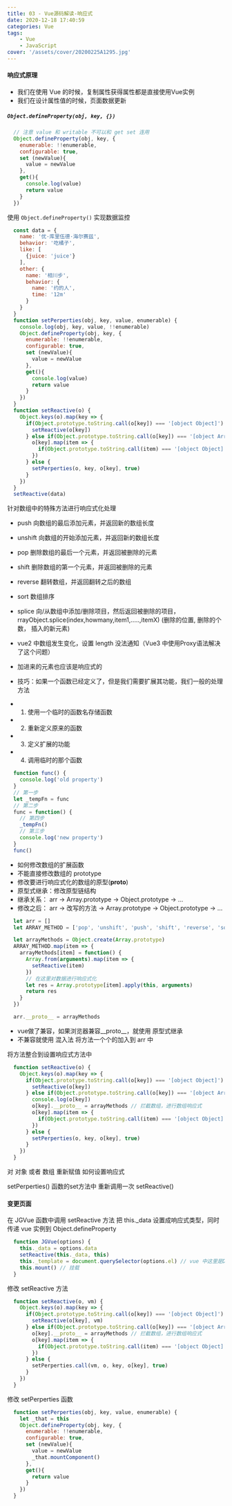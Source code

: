```yaml
---
title: 03 - Vue源码解读-响应式
date: 2020-12-18 17:40:59
categories: Vue
tags:
    - Vue
    - JavaScript
cover: '/assets/cover/20200225A1295.jpg'
---
```


#### 响应式原理

  - 我们在使用 Vue 的时候，复制属性获得属性都是直接使用Vue实例
  - 我们在设计属性值的时候，页面数据更新

  ##### `Object.defineProperty(obj, key, {})`

  ~~~js
    // 注意 value 和 writable 不可以和 get set 连用
    Object.defineProperty(obj, key, {
      enumerable: !!enumerable,
      configurable: true,
      set (newValue){
        value = newValue
      },
      get(){
        console.log(value)
        return value
      }
    })
  ~~~

  使用 `Object.defineProperty()` 实现数据监控

  ~~~js
    const data = {
      name: '优·库里伍德·海尔赛兹',
      behavior: '吃橘子',
      like: [
        {juice: 'juice'}
      ],
      other: {
        name: '相川步',
        behavior: {
          name: '约的人',
          time: '12m'
        }
      }
    }
    function setPerperties(obj, key, value, enumerable) {
      console.log(obj, key, value, !!enumerable)
      Object.defineProperty(obj, key, {
        enumerable: !!enumerable,
        configurable: true,
        set (newValue){
          value = newValue
        },
        get(){
          console.log(value)
          return value
        }
      })
    }
    function setReactive(o) {
      Object.keys(o).map(key => {
        if(Object.prototype.toString.call(o[key]) === '[object Object]') {
          setReactive(o[key]) 
        } else if(Object.prototype.toString.call(o[key]) === '[object Array]') {
          o[key].map(item => {
            if(Object.prototype.toString.call(item) === '[object Object]' || Object.prototype.toString.call(item) === '[object Array]') setReactive(item)
          })
        } else {
          setPerperties(o, key, o[key], true)
        }
      })
    }
    setReactive(data)
  ~~~

  针对数组中的特殊方法进行响应式化处理
  * push      向数组的最后添加元素，并返回新的数组长度
  * unshift   向数组的开始添加元素，并返回新的数组长度
  * pop       删除数组的最后一个元素，并返回被删除的元素
  * shift     删除数组的第一个元素，并返回被删除的元素
  * reverse   翻转数组，并返回翻转之后的数组
  * sort      数组排序
  * splice    向/从数组中添加/删除项目，然后返回被删除的项目，rrayObject.splice(index,howmany,item1,.....,itemX) (删除的位置, 删除的个数， 插入的新元素)

  * vue2 中数组发生变化，设置 length 没法通知（Vue3 中使用Proxy语法解决了这个问题）
  * 加进来的元素也应该是响应式的
  * 技巧：如果一个函数已经定义了，但是我们需要扩展其功能，我们一般的处理方法
  * 1. 使用一个临时的函数名存储函数
  * 2. 重新定义原来的函数
  * 3. 定义扩展的功能
  * 4. 调用临时的那个函数
  ~~~js
    function func() {
      console.log('old property')
    }
    // 第一步
    let _tempFn = func
    // 第二步
    func = function() {
      // 第四步
      _tempFn()
      // 第三步
      console.log('new property')
    }
    func()
  ~~~

  * 如何修改数组的扩展函数
  * 不能直接修改数组的 prototype
  * 修改要进行响应式化的数组的原型(__proto__)
  * 原型式继承：修改原型链结构
  *   继承关系： arr -> Array.prototype -> Object.prototype -> ...
  *   修改之后： arr -> 改写的方法 -> Array.prototype -> Object.prototype -> ...
  ~~~js
    let arr = []
    let ARRAY_METHOD = ['pop', 'unshift', 'push', 'shift', 'reverse', 'sort', 'splice']

    let arrayMethods = Object.create(Array.prototype)
    ARRAY_METHOD.map(item => {
      arrayMethods[item] = function() {
        Array.from(arguments).map(item => {
          setReactive(item)
        })
        // 在这里对数据进行响应式化
        let res = Array.prototype[item].apply(this, arguments)
        return res
      }
    })

    arr.__proto__ = arrayMethods
  ~~~
  * vue做了兼容，如果浏览器兼容__proto__，就使用 原型式继承
  * 不兼容就使用 混入法 将方法一个个的加入到 arr 中

  将方法整合到设置响应式方法中
  ~~~js
    function setReactive(o) {
      Object.keys(o).map(key => {
        if(Object.prototype.toString.call(o[key]) === '[object Object]') {
          setReactive(o[key]) 
        } else if(Object.prototype.toString.call(o[key]) === '[object Array]') {
          console.log(o[key])
          o[key].__proto__ = arrayMethods // 拦截数组，进行数组响应式
          o[key].map(item => {
            if(Object.prototype.toString.call(item) === '[object Object]' || Object.prototype.toString.call(item) === '[object Array]') setReactive(item)
          })
        } else {
          setPerperties(o, key, o[key], true)
        }
      })
    }
  ~~~

  对 对象 或者 数组 重新赋值 如何设置响应式

  setPerperties() 函数的set方法中 重新调用一次 setReactive()

#### 变更页面
  在 JGVue 函数中调用 setReactive 方法 把 this._data 设置成响应式类型，同时传递 vue 实例到 Object.defineProperty
  ~~~js
    function JGVue(options) {
      this._data = options.data
      setReactive(this._data, this)
      this._template = document.querySelector(options.el) // vue 中这里是DOM
      this.mount() // 挂载
    }
  ~~~
  修改 setReactive 方法
  ~~~js
    function setReactive(o, vm) {
      Object.keys(o).map(key => {
        if(Object.prototype.toString.call(o[key]) === '[object Object]') {
          setReactive(o[key], vm) 
        } else if(Object.prototype.toString.call(o[key]) === '[object Array]') {
          o[key].__proto__ = arrayMethods // 拦截数组，进行数组响应式
          o[key].map(item => {
            if(Object.prototype.toString.call(item) === '[object Object]' || Object.prototype.toString.call(item) === '[object Array]') setReactive(item, vm)
          })
        } else {
          setPerperties.call(vm, o, key, o[key], true)
        }
      })
    }
  ~~~
  修改 setPerperties 函数

  ~~~js
    function setPerperties(obj, key, value, enumerable) {
      let _that = this
      Object.defineProperty(obj, key, {
        enumerable: !!enumerable,
        configurable: true,
        set (newValue){
          value = newValue
          _that.mountComponent()
        },
        get(){
          return value
        }
      })
    }
  ~~~



